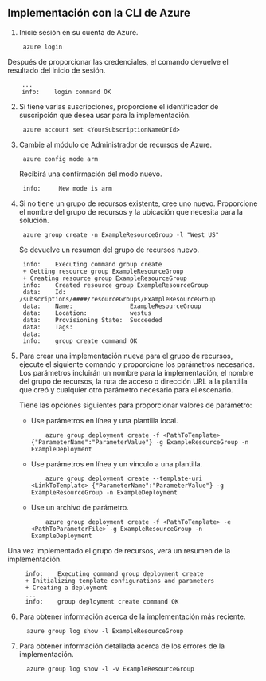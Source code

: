 ## Implementación con la CLI de Azure

1. Inicie sesión en su cuenta de Azure.

        azure login

  Después de proporcionar las credenciales, el comando devuelve el resultado del inicio de sesión.

        ...
        info:    login command OK

2. Si tiene varias suscripciones, proporcione el identificador de suscripción que desea usar para la implementación.

        azure account set <YourSubscriptionNameOrId>

3. Cambie al módulo de Administrador de recursos de Azure.

        azure config mode arm

   Recibirá una confirmación del modo nuevo.

        info:     New mode is arm

4. Si no tiene un grupo de recursos existente, cree uno nuevo. Proporcione el nombre del grupo de recursos y la ubicación que necesita para la solución.

        azure group create -n ExampleResourceGroup -l "West US"

   Se devuelve un resumen del grupo de recursos nuevo.

        info:    Executing command group create
        + Getting resource group ExampleResourceGroup
        + Creating resource group ExampleResourceGroup
        info:    Created resource group ExampleResourceGroup
        data:    Id:                  /subscriptions/####/resourceGroups/ExampleResourceGroup
        data:    Name:                ExampleResourceGroup
        data:    Location:            westus
        data:    Provisioning State:  Succeeded
        data:    Tags:
        data:
        info:    group create command OK

5. Para crear una implementación nueva para el grupo de recursos, ejecute el siguiente comando y proporcione los parámetros necesarios. Los parámetros incluirán un nombre para la implementación, el nombre del grupo de recursos, la ruta de acceso o dirección URL a la plantilla que creó y cualquier otro parámetro necesario para el escenario.

   Tiene las opciones siguientes para proporcionar valores de parámetro:

   - Use parámetros en línea y una plantilla local.

             azure group deployment create -f <PathToTemplate> {"ParameterName":"ParameterValue"} -g ExampleResourceGroup -n ExampleDeployment

   - Use parámetros en línea y un vínculo a una plantilla.

             azure group deployment create --template-uri <LinkToTemplate> {"ParameterName":"ParameterValue"} -g ExampleResourceGroup -n ExampleDeployment

   - Use un archivo de parámetro.

             azure group deployment create -f <PathToTemplate> -e <PathToParameterFile> -g ExampleResourceGroup -n ExampleDeployment

  Una vez implementado el grupo de recursos, verá un resumen de la implementación.

         info:    Executing command group deployment create
         + Initializing template configurations and parameters
         + Creating a deployment
         ...
         info:    group deployment create command OK


6. Para obtener información acerca de la implementación más reciente.

         azure group log show -l ExampleResourceGroup

7. Para obtener información detallada acerca de los errores de la implementación.

         azure group log show -l -v ExampleResourceGroup

<!---HONumber=August15_HO6-->